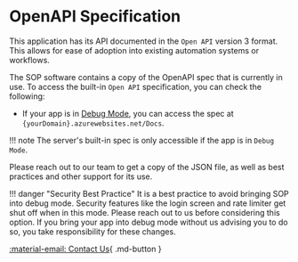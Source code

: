 # OpenAPI Specification

This application has its API documented in the `Open API` version 3 format.
This allows for ease of adoption into existing automation systems or workflows.

The SOP software contains a copy of the OpenAPI spec that is currently in use. To access the built-in `Open API` specification, you can check the following:

- If your app is in [Debug Mode](../Settings/Environmental-Variables-Reference.md#sop_debug), you can access the spec at `{yourDomain}.azurewebsites.net/Docs`.

!!! note
    The server's built-in spec is only accessible if the app is in `Debug Mode`.

Please reach out to our team to get a copy of the JSON file, as well as best practices and other support for its use.

!!! danger "Security Best Practice"
    It is a best practice to avoid bringing SOP into debug mode. Security features like the login screen and rate limiter get shut off when in this mode. Please reach out to us before considering this option.
    If you bring your app into debug mode without us advising you to do so, you take responsibility for these changes.

[:material-email: Contact Us](https://shilab.com/contact/){ .md-button  }

